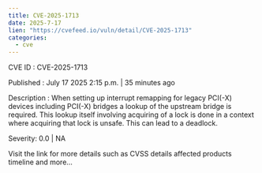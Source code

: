 ```yaml
---
title: CVE-2025-1713
date: 2025-7-17
lien: "https://cvefeed.io/vuln/detail/CVE-2025-1713"
categories:
  - cve
---
```


CVE ID : CVE-2025-1713

Published :  July 17
2025
2:15 p.m. | 35 minutes ago

Description : When setting up interrupt remapping for legacy PCI(-X) devices
including PCI(-X) bridges
a lookup of the upstream bridge is required.
This lookup
itself involving acquiring of a lock
is done in a context
where acquiring that lock is unsafe.  This can lead to a deadlock.

Severity: 0.0 | NA

Visit the link for more details
such as CVSS details
affected products
timeline
and more...
